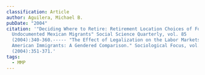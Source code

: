 ```yaml
---
classification: Article
author: Aguilera, Michael B.
pubDate: "2004"
citation: '"Deciding Where to Retire: Retirement Location Choices of Formerly
  Undocumented Mexican Migrants" Social Science Quarterly, vol. 85
  (2004):340-360.----- "The Effect of Legalization on the Labor Markets of Latin
  American Immigrants: A Gendered Comparison." Sociological Focus, vol. 37
  (2004):351-371.'
tags:
  - MMP
---
```

